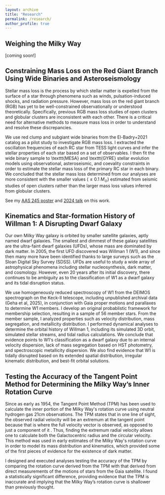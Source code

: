 ```yaml
---
layout: archive
title: "Research"
permalink: /research/
author_profile: true
---
```


## Weighing the Milky Way

[coming soon!]

## Constraining Mass Loss on the Red Giant Branch Using Wide Binaries and Asteroseismology

Stellar mass loss is the process by which stellar matter is expelled from the surface of a star through phenomena such as winds, pulsation-induced shocks, and radiation pressure. However, mass loss on the red giant branch (RGB) has yet to be well-constrained observationally or understood theoretically. Specifically, previous RGB mass loss studies of open clusters and globular clusters are inconsistent with each other. There is a critical need for alternative methods to measure mass loss in order to understand and resolve these discrepancies. 

We use red clump and subgiant wide binaries from the El-Badry+2021 catalog as a pilot study to investigate RGB mass loss. I extracted the oscillation frequencies of each RC star from TESS light curves and infer the stellar properties of each star based on a set of observables. I then fit the wide binary sample to \texttt{MESA} and \texttt{GYRE} stellar evolution models using observational, asteroseismic, and coevality constraints in order to estimate the stellar mass loss of the primary RC star in each binary. We concluded that the stellar mass loss determined from our analyses are more consistent with the smaller values ($\leq 0.1~M_{\odot}$) estimated from seismic studies of open clusters rather than the larger mass loss values inferred from globular clusters.

See my [AAS 245 poster](https://aas245-aas.ipostersessions.com/?s=BF-45-85-3B-F3-EE-26-C4-30-A2-05-27-44-26-92-6A) and [2024 talk](https://www.youtube.com/watch?v=regW2ty3vCU&t=1935s) on this work.

## Kinematics and Star-formation History of Willman 1: A Disrupting Dwarf Galaxy

Our own Milky Way galaxy is orbited by smaller satellite galaxies, aptly named dwarf galaxies. The smallest and dimmest of these galaxy satellites are the ultra-faint dwarf galaxies (UFDs), whose mass are dominated by dark matter. In 2005, the first UFD discovered was Willman 1 (W1), and since then many more have been identified thanks to large surveys such as the Sloan Digital Sky Survey (SDSS). UFDs are useful to study a wide array of astrophysical phenomena including stellar nucleosynthesis, dark matter, and cosmology. However, even 20 years after its initial discovery, there continues to be ambiguity as to the classification of W1 as a dwarf galaxy and its tidal disruption status.

We use homogeneously reduced spectroscopy of W1 from the DEIMOS spectrograph on the Keck-II telescope, including unpublished archival data (Geha et al, 2025), in conjunction with Gaia proper motions and parallaxes to determine W1 members. I develop an original probablistic framework for membership selection, resulting in a sample of 56 member stars. From the member sample, I analyzed properties such as velocity distribution, mass segregation, and metallicity distribution. I performed dynamical analyses to determine the orbital history of Willman 1, including its simulated 3D orbit, simulated stellar streams, and tidal radius calculations. We conclude that evidence points to W1's classification as a dwarf galaxy due to an internal velocity dispersion, lack of mass segregation based on HST photometry, and spectroscopic metallicity dispersion. We also find evidence that W1 is tidally disrupted based on its extended spatial distribution, irregular kinematic distribution, and best-fit orbital solutions.

## Testing the Accuracy of the Tangent Point Method for Determining the Milky Way’s Inner Rotation Curve

Since as early as 1954, the Tangent Point Method (TPM) has been used to calculate the inner portion of the Milky Way's rotation curve using neutral hydrogen gas 21cm observations. The TPM states that in one line of sight, the observed radial velocity will be an extremum at the tangent point because that is where the full velocity vector is observed, as opposed to just a component of it . Thus, finding the extremum radial velocity allows one to calculate both the Galactocentric radius and the circular velocity. This method was used in early estimates of the Milky Way's rotation curve in order to model its mass distribution and kinematics, which provided some of the first pieces of evidence for the existence of dark matter.

I designed and executed analyses testing the accuracy of the TPM by comparing the rotation curve derived from the TPM with that derived from direct measurements of the motions of stars from the Gaia satellite. I found a statistically significant difference, providing evidence that the TPM is inaccurate and implying that the Milky Way’s rotation curve is shallower than previously thought.
